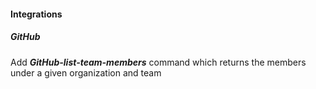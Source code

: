 
#### Integrations
##### GitHub
Add ***GitHub-list-team-members*** command which returns the members under a given organization and team 
